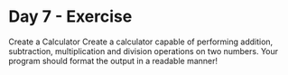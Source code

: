 # Day 7 - Exercise

Create a Calculator
Create a calculator capable of performing addition, subtraction, multiplication and division operations on two numbers. Your program should format the output in a readable manner!
